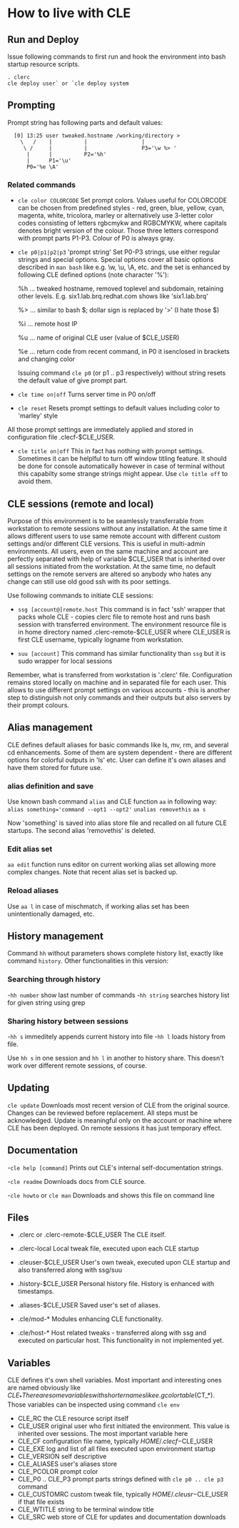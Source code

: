# How to live with CLE

## Run and Deploy
Issue following commands to first run and hook the environment into bash
startup resource scripts.
```
. clerc
cle deploy user` or `cle deploy system
```

## Prompting

Prompt string has following parts and default values:

```
  [0] 13:25 user tweaked.hostname /working/directory >
    \   /    |          |                 |
     \ /     |          |                 P3='\w %> '
      |      |          P2='%h'
      |      P1='\u'
      P0='%e \A'
```

### Related commands
- `cle color COLORCODE`
  Set prompt colors. Values useful for COLORCODE can be chosen from predefined
  styles - red, green, blue, yellow, cyan, magenta, white, tricolora, marley
  or alternatively use 3-letter color codes consisting of letters rgbcmykw
  and RGBCMYKW, where capitals denotes bright version of the colour. Those
  three letters correspond with prompt parts P1-P3. Colour of P0 is always gray.

- `cle p0|p1|p2|p3` 'prompt string'
  Set P0-P3 strings, use either regular strings and special options. Special
  options cover all basic options described in `man bash` like e.g. \w, \u, \A,
  etc. and the set is enhanced by following CLE defined options
  (note character '%'):

   %h ... tweaked hostname, removed toplevel and subdomain, retaining other
          levels. E.g. six1.lab.brq.redhat.com shows like 'six1.lab.brq'

   %> ... similar to bash \$; dollar sign is replaced by '>' (I hate those $)

   %i ... remote host IP

   %u ... name of original CLE user (value of $CLE_USER)

   %e ... return code from recent command, in P0 it isenclosed in brackets
          and changing color

  Issuing command `cle p0` (or p1 .. p3 respectively) without string resets
  the default value of give prompt part.

- `cle time on|off`
  Turns server time in P0 on/off

- `cle reset`
  Resets prompt settings to default values including color to 'marley' style

All those prompt settings are immediately applied and stored in configuration
file .clecf-$CLE_USER.

- `cle title on|off`
  This in fact has nothing with prompt settings. Sometimes it can be helplful
  to turn off window titling feature. It should be done for console
  automatically however in case of terminal without this capabilty some strange
  strings might appear. Use `cle title off` to avoid them.


## CLE sessions (remote and local)

Purpose of this environment is to be seamlessly transferrable from workstation
to remote sessions without any installation. At the same time it allows
different users to use same remote account with different custom settings
and/or different CLE versions. This is useful in multi-admin environments. All
users, even on the same machine and account are perfectly separated with help
of variable $CLE_USER that is inherited over all sessions initiated from the
workstation. At the same time, no default settings on the remote servers are
altered so anybody who hates any change can still use old good ssh with its
poor settings.

Use following commands to initiate CLE sessions:
- `ssg [account@]remote.host`
This command is in fact 'ssh' wrapper that packs whole CLE - copies clerc file
to remote host and runs bash session with transferred environment. The
environment resource file is in home directory named .clerc-remote-$CLE_USER
where CLE_USER is first CLE username, typically logname from workstation.

- `suu [account]`
This command has similar functionality than `ssg` but it is sudo wrapper for
local sessions

Remember, what is transferred from workstation is '.clerc' file. Configuration
remains stored locally on machine and in separated file for each user. This
allows to use different prompt settings on various accounts - this is another
step to distinguish not only commands and their outputs but also servers
by their prompt colours.


## Alias management

CLE defines default aliases for basic commands like ls, mv, rm, and several cd
enhancements. Some of them are system dependent - there are different options
for colorful outputs in 'ls' etc. User can define it's own aliases and have
them stored for future use.


### alias definition and save
Use known bash command `alias` and CLE function `aa` in following way:
`alias something='command --opt1 --opt2'`
`unalias removethis`
`aa s`

Now 'something' is saved into alias store file and recalled on all future CLE
startups. The second alias 'removethis' is deleted.


### Edit alias set
`aa edit` function runs editor on current working alias set allowing more
complex changes. Note that recent alias set is backed up.


### Reload aliases
Use `aa l` in case of mischmatch, if working alias set has been unintentionally
damaged, etc.


## History management

Command `hh` without parameters shows complete history list, exactly like
command `history`. Other functionalities in this version:

### Searching through history

-`hh number`    show last number of commands
-`hh string`    searches history list for given string using grep


### Sharing history between sessions

-`hh s`         immeditely appends current history into file
-`hh l`         loads history from file.

Use `hh s` in one session and `hh l` in another to history share. This doesn't
work over different remote sessions, of course.


## Updating
`cle update`
Downloads most recent version of CLE from the original source. Changes can be
reviewed before replacement. All steps must be acknowledged. Update is
meaningful only on the account or machine where CLE has been deployed. On
remote sessions it has just temporary effect.


## Documentation
-`cle help [command]`
  Prints out CLE's internal self-documentation strings.

-`cle readme`
  Downloads docs from CLE source.

-`cle howto` or `cle man`
  Downloads and shows this file on command line

## Files
- .clerc or .clerc-remote-$CLE_USER
  The CLE itself.

- .clerc-local
  Local tweak file, executed upon each CLE startup

- .cleuser-$CLE_USER
  User's own tweak, executed upon CLE startup and also transferred along
  with ssg/suu

- .history-$CLE_USER
  Personal history file. History is enhanced with timestamps.

- .aliases-$CLE_USER
  Saved user's set of aliases.

- .cle/mod-*
  Modules enhancing CLE functionality.

- .cle/host-*
  Host related tweaks - transferred along with ssg and executed on particular
  host. This functionality in not implemented yet.


## Variables

CLE defines it's own shell variables. Most important and interesting ones are
named  obviously like $CLE_* There are some variables with shorter names like
e.g color table ($CT_*). Those variables can be inspected using command
 `cle env`

- CLE_RC       the CLE resource script itself
- CLE_USER     original user who first initiated the environment. This value
               is inherited over sessions. The most important variable here
- CLE_CF       configuration file name, typically $HOME/.clecf-$CLE_USER
- CLE_EXE      log and list of all files executed upon environment startup
- CLE_VERSION  self descriptive
- CLE_ALIASES  user's aliases store
- CLE_PCOLOR   prompt color
- CLE_P0 .. CLE_P3
               prompt parts strings defined with `cle p0 .. cle p3` command
- CLE_CUSTOMRC custom tweak file, typically $HOME/.cleusr-$CLE_USER if that
               file exists
- CLE_WTITLE   string to be terminal window title
- CLE_SRC      web store of CLE for updates and documentation downloads

